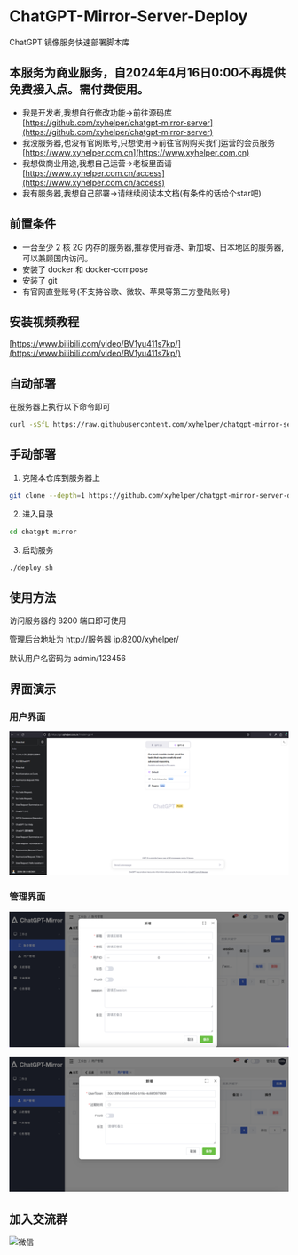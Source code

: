 # ChatGPT-Mirror-Server-Deploy

ChatGPT 镜像服务快速部署脚本库

## 本服务为商业服务，自2024年4月16日0:00不再提供免费接入点。需付费使用。
- 我是开发者,我想自行修改功能->前往源码库 [https://github.com/xyhelper/chatgpt-mirror-server](https://github.com/xyhelper/chatgpt-mirror-server)
- 我没服务器,也没有官网账号,只想使用->前往官网购买我们运营的会员服务 [https://www.xyhelper.com.cn](https://www.xyhelper.com.cn)
- 我想做商业用途,我想自己运营->老板里面请 [https://www.xyhelper.com.cn/access](https://www.xyhelper.com.cn/access)
- 我有服务器,我想自己部署->请继续阅读本文档(有条件的话给个star吧)

## 前置条件

- 一台至少 2 核 2G 内存的服务器,推荐使用香港、新加坡、日本地区的服务器,可以兼顾国内访问。
- 安装了 docker 和 docker-compose
- 安装了 git
- 有官网直登账号(不支持谷歌、微软、苹果等第三方登陆账号)

## 安装视频教程

[https://www.bilibili.com/video/BV1yu411s7kp/](https://www.bilibili.com/video/BV1yu411s7kp/)

## 自动部署

在服务器上执行以下命令即可

```bash
curl -sSfL https://raw.githubusercontent.com/xyhelper/chatgpt-mirror-server-deploy/master/quick-install.sh | bash

```

## 手动部署

1. 克隆本仓库到服务器上

```bash
git clone --depth=1 https://github.com/xyhelper/chatgpt-mirror-server-deploy.git chatgpt-mirror
```

2. 进入目录

```bash
cd chatgpt-mirror
```

3. 启动服务

```bash
./deploy.sh
```

## 使用方法

访问服务器的 8200 端口即可使用

管理后台地址为 http://服务器 ip:8200/xyhelper/

默认用户名密码为 admin/123456

## 界面演示

### 用户界面

![用户界面](./docs/xyhelper.png)

### 管理界面

![管理界面](./docs/admin.png)

![管理界面](./docs/admin2.png)

## 加入交流群

![微信](https://xyhelper.github.io/xyhelperkf.png)
